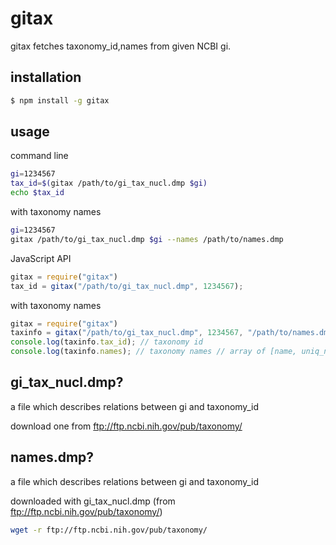 gitax
==========
gitax fetches taxonomy_id,names from given NCBI gi.

installation
----------------
```bash
$ npm install -g gitax
```

usage
-------------
command line
```bash
gi=1234567
tax_id=$(gitax /path/to/gi_tax_nucl.dmp $gi)
echo $tax_id
```

with taxonomy names
```bash
gi=1234567
gitax /path/to/gi_tax_nucl.dmp $gi --names /path/to/names.dmp
```

JavaScript API
```js
gitax = require("gitax")
tax_id = gitax("/path/to/gi_tax_nucl.dmp", 1234567);
```

with taxonomy names
```js
gitax = require("gitax")
taxinfo = gitax("/path/to/gi_tax_nucl.dmp", 1234567, "/path/to/names.dmp");
console.log(taxinfo.tax_id); // taxonomy id
console.log(taxinfo.names); // taxonomy names // array of [name, uniq_name, name_class]
```

gi_tax_nucl.dmp?
------------------
a file which describes relations between gi and taxonomy_id

download one from ftp://ftp.ncbi.nih.gov/pub/taxonomy/

names.dmp?
------------------
a file which describes relations between gi and taxonomy_id

downloaded with gi_tax_nucl.dmp (from ftp://ftp.ncbi.nih.gov/pub/taxonomy/)


```bash
wget -r ftp://ftp.ncbi.nih.gov/pub/taxonomy/
```
